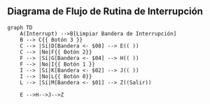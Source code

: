 ## Diagrama de Flujo de Rutina de Interrupción

```mermaid
graph TD
    A(Interrupt) -->B[Limpiar Bandera de Interrupción]
    B --> C{{ Botón 3 }}
    C --> |Sí|D[Bandera <- $08] --> E(( ))
    C --> |No|F{{ Botón 2}}
    F --> |Sí|G[Bandera <- $04] --> H(( ))
    F --> |No|I{{ Botón 1 }}  
    I --> |Sí|K[Bandera <- $02] --> J(( ))
    I --> |No|L{{ Botón 0}}
    L --> |Sí|M[Bandera <- $01] --> Z((Salir))

    E -->H-->J-->Z
```     
